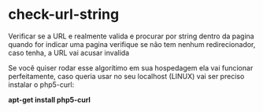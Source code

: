 # check-url-string
Verificar se a URL e realmente valida e procurar por string dentro da pagina
quando for indicar uma pagina verifique se não tem nenhum redirecionador, caso tenha, a URL vai acusar invalida

Se você quiser rodar esse algorítimo em sua hospedagem ela vai funcionar perfeitamente, caso queria usar no seu localhost (LINUX) vai ser preciso instalar o php5-curl:

<b>apt-get install php5-curl</b>
